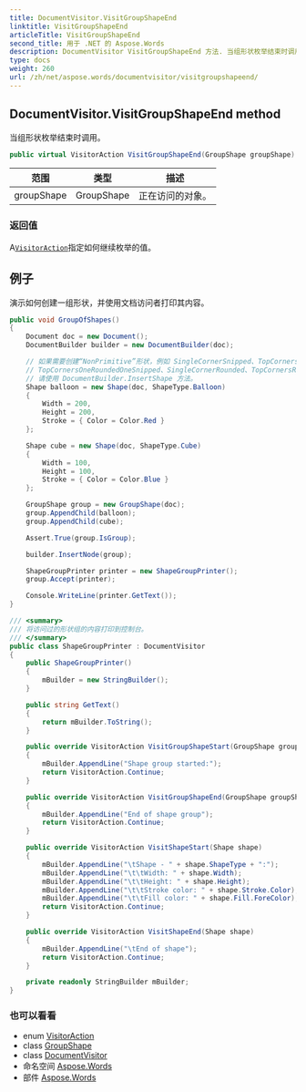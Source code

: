 ```yaml
---
title: DocumentVisitor.VisitGroupShapeEnd
linktitle: VisitGroupShapeEnd
articleTitle: VisitGroupShapeEnd
second_title: 用于 .NET 的 Aspose.Words
description: DocumentVisitor VisitGroupShapeEnd 方法. 当组形状枚举结束时调用 在 C#.
type: docs
weight: 260
url: /zh/net/aspose.words/documentvisitor/visitgroupshapeend/
---
```

## DocumentVisitor.VisitGroupShapeEnd method

当组形状枚举结束时调用。

```csharp
public virtual VisitorAction VisitGroupShapeEnd(GroupShape groupShape)
```

| 范围 | 类型 | 描述 |
| --- | --- | --- |
| groupShape | GroupShape | 正在访问的对象。 |

### 返回值

A[`VisitorAction`](../../visitoraction/)指定如何继续枚举的值。

## 例子

演示如何创建一组形状，并使用文档访问者打印其内容。

```csharp
public void GroupOfShapes()
{
    Document doc = new Document();
    DocumentBuilder builder = new DocumentBuilder(doc);

    // 如果需要创建“NonPrimitive”形状，例如 SingleCornerSnipped、TopCornersSnipped、DiagonalCornersSnipped，
    // TopCornersOneRoundedOneSnipped、SingleCornerRounded、TopCornersRounded、DiagonalCornersRounded
    // 请使用 DocumentBuilder.InsertShape 方法。
    Shape balloon = new Shape(doc, ShapeType.Balloon)
    {
        Width = 200, 
        Height = 200,
        Stroke = { Color = Color.Red }
    };

    Shape cube = new Shape(doc, ShapeType.Cube)
    {
        Width = 100, 
        Height = 100,
        Stroke = { Color = Color.Blue }
    };

    GroupShape group = new GroupShape(doc);
    group.AppendChild(balloon);
    group.AppendChild(cube);

    Assert.True(group.IsGroup);

    builder.InsertNode(group);

    ShapeGroupPrinter printer = new ShapeGroupPrinter();
    group.Accept(printer);

    Console.WriteLine(printer.GetText());
}

/// <summary>
/// 将访问过的形状组的内容打印到控制台。
/// </summary>
public class ShapeGroupPrinter : DocumentVisitor
{
    public ShapeGroupPrinter()
    {
        mBuilder = new StringBuilder();
    }

    public string GetText()
    {
        return mBuilder.ToString();
    }

    public override VisitorAction VisitGroupShapeStart(GroupShape groupShape)
    {
        mBuilder.AppendLine("Shape group started:");
        return VisitorAction.Continue;
    }

    public override VisitorAction VisitGroupShapeEnd(GroupShape groupShape)
    {
        mBuilder.AppendLine("End of shape group");
        return VisitorAction.Continue;
    }

    public override VisitorAction VisitShapeStart(Shape shape)
    {
        mBuilder.AppendLine("\tShape - " + shape.ShapeType + ":");
        mBuilder.AppendLine("\t\tWidth: " + shape.Width);
        mBuilder.AppendLine("\t\tHeight: " + shape.Height);
        mBuilder.AppendLine("\t\tStroke color: " + shape.Stroke.Color);
        mBuilder.AppendLine("\t\tFill color: " + shape.Fill.ForeColor);
        return VisitorAction.Continue;
    }

    public override VisitorAction VisitShapeEnd(Shape shape)
    {
        mBuilder.AppendLine("\tEnd of shape");
        return VisitorAction.Continue;
    }

    private readonly StringBuilder mBuilder;
}
```

### 也可以看看

* enum [VisitorAction](../../visitoraction/)
* class [GroupShape](../../../aspose.words.drawing/groupshape/)
* class [DocumentVisitor](../)
* 命名空间 [Aspose.Words](../../../aspose.words/)
* 部件 [Aspose.Words](../../../)
